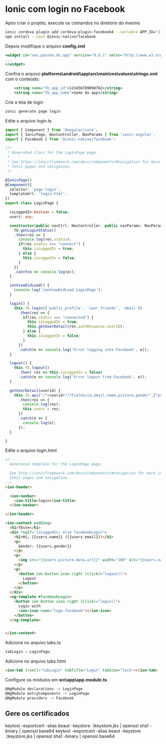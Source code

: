 # Ionic com login no Facebook

Após criar o projeto, execute os comandos no diretório do mesmo

```bash
ionic cordova plugin add cordova-plugin-facebook4 --variable APP_ID="2139537992723209" --variable APP_NAME="Beaut"
npm install --save @ionic-native/facebook
```

Depois modifique o arquivo **config.xml** 

```xml
<widget id="seu.pacote.do.app" version="0.0.1" xmlns="http://www.w3.org/ns/widgets" xmlns:cdv="http://cordova.apache.org/ns/1.0">
...
</widget>
```

Confira o arquivo **platforms\android\app\src\main\res\values\strings.xml** com o conteúdo:

```xml
    <string name="fb_app_id">123456789098762</string>
    <string name="fb_app_name">nome do app</string>
```

Crie a tela de login

```bash
ionic generate page login
```

Edite o arquivo login.ts

```typescript
import { Component } from '@angular/core';
import { IonicPage, NavController, NavParams } from 'ionic-angular';
import { Facebook } from '@ionic-native/facebook';

/**
 * Generated class for the LoginPage page.
 *
 * See https://ionicframework.com/docs/components/#navigation for more info on
 * Ionic pages and navigation.
 */

@IonicPage()
@Component({
  selector: 'page-login',
  templateUrl: 'login.html',
})
export class LoginPage {

  isLoggedIn:boolean = false;
  users: any;

  constructor(public navCtrl: NavController, public navParams: NavParams, private fb: Facebook) {
    fb.getLoginStatus()
    .then(res => {
      console.log(res.status);
      if(res.status === "connect") {
        this.isLoggedIn = true;
      } else {
        this.isLoggedIn = false;
      }
    })
    .catch(e => console.log(e));
  }

  ionViewDidLoad() {
    console.log('ionViewDidLoad LoginPage');
  }

  login() {
    this.fb.login(['public_profile', 'user_friends', 'email'])
      .then(res => {
        if(res.status === "connected") {
          this.isLoggedIn = true;
          this.getUserDetail(res.authResponse.userID);
        } else {
          this.isLoggedIn = false;
        }
      })
      .catch(e => console.log('Error logging into Facebook', e));
  }

  logout() {
    this.fb.logout()
      .then( res => this.isLoggedIn = false)
      .catch(e => console.log('Error logout from Facebook', e));
  }

  getUserDetail(userid) {
    this.fb.api("/"+userid+"/?fields=id,email,name,picture,gender",["public_profile"])
      .then(res => {
        console.log(res);
        this.users = res;
      })
      .catch(e => {
        console.log(e);
      });
  }

}

```

Edite o arquivo login.html

```html
<!--
  Generated template for the LoginPage page.

  See http://ionicframework.com/docs/components/#navigation for more info on
  Ionic pages and navigation.
-->
<ion-header>

  <ion-navbar>
    <ion-title>login</ion-title>
  </ion-navbar>

</ion-header>

<ion-content padding>
  <h1>TEste</h1>
  <div *ngIf="isLoggedIn; else facebookLogin">
    <h2>Hi, {{users.name}} ({{users.email}})</h2>
    <p>
      Gender: {{users.gender}}
    </p>
    <p>
      <img src="{{users.picture.data.url}}" width="100" alt="{{users.name}}" />
    </p>
    <p>
      <button ion-button icon-right (click)="logout()">
        Logout
      </button>
    </p>
  </div>
  <ng-template #facebookLogin>
    <button ion-button icon-right (click)="login()">
      Login with
      <ion-icon name="logo-facebook"></ion-icon>
    </button>
  </ng-template>


</ion-content>

```
Adicione no arquivo tabs.ts

```typescript
tabLogin = LoginPage;
```

Adicione no arquivo tabs.html
```html
<ion-tab [root]="tabLogin" tabTitle="Login" tabIcon="lock"></ion-tab>
```

Configure os módulos em **src\app\app.module.ts**


```typescript
@NgModule declarations -> LoginPage
@NgModule entryComponents -> LoginPage
@NgModule providers -> Facebook
```

## Gere os certificados
keytool -exportcert -alias beaut -keystore .\keystore.jks | openssl sha1 -binary | openssl base64
keytool -exportcert -alias beaut -keystore .\keystore.jks | openssl sha1 -binary | openssl base64
